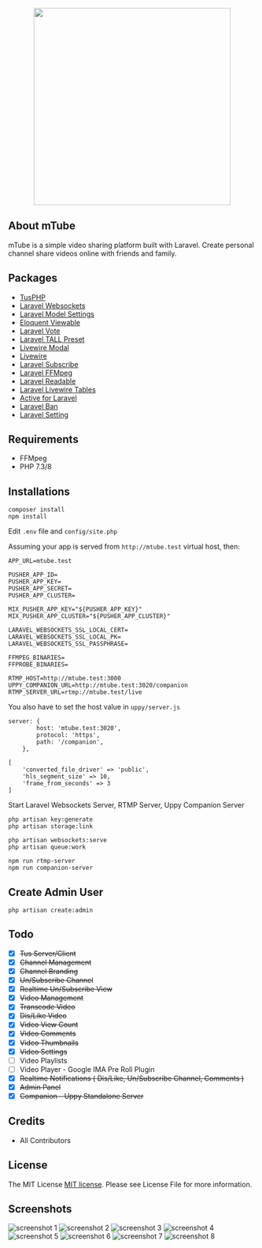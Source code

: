 <p align="center">
<img src="https://raw.githubusercontent.com/PHPJunior/mtube/master/public/images/logo.png" width="400">
</p>

## About mTube
mTube is a simple video sharing platform built with Laravel. Create personal channel share videos online with friends and family.

## Packages
- [TusPHP](https://github.com/ankitpokhrel/tus-php)
- [Laravel Websockets](https://github.com/beyondcode/laravel-websockets)
- [Laravel Model Settings](https://github.com/cklmercer/laravel-model-settings)
- [Eloquent Viewable](https://github.com/cyrildewit/eloquent-viewable)
- [Laravel Vote](https://github.com/jcc/laravel-vote)
- [Laravel TALL Preset](https://github.com/laravel-frontend-presets/tall)
- [Livewire Modal](https://github.com/livewire-ui/modal)
- [Livewire](https://github.com/livewire/livewire)
- [Laravel Subscribe](https://github.com/overtrue/laravel-subscribe)
- [Laravel FFMpeg](https://github.com/protonemedia/laravel-ffmpeg)
- [Laravel Readable](https://github.com/Pharaonic/laravel-readable)
- [Laravel Livewire Tables](https://github.com/rappasoft/laravel-livewire-tables)
- [Active for Laravel](https://github.com/dwightwatson/active)
- [Laravel Ban](https://github.com/cybercog/laravel-ban)
- [Laravel Setting](https://github.com/akaunting/laravel-setting)

## Requirements
- FFMpeg
- PHP 7.3/8

## Installations
```
composer install
npm install
```

Edit `.env` file and `config/site.php`


Assuming your app is served from `http://mtube.test` virtual host, then:
``` 
APP_URL=mtube.test

PUSHER_APP_ID=
PUSHER_APP_KEY=
PUSHER_APP_SECRET=
PUSHER_APP_CLUSTER=

MIX_PUSHER_APP_KEY="${PUSHER_APP_KEY}"
MIX_PUSHER_APP_CLUSTER="${PUSHER_APP_CLUSTER}"

LARAVEL_WEBSOCKETS_SSL_LOCAL_CERT=
LARAVEL_WEBSOCKETS_SSL_LOCAL_PK=
LARAVEL_WEBSOCKETS_SSL_PASSPHRASE=

FFMPEG_BINARIES=
FFPROBE_BINARIES=

RTMP_HOST=http://mtube.test:3000
UPPY_COMPANION_URL=http://mtube.test:3020/companion
RTMP_SERVER_URL=rtmp://mtube.test/live
```

You also have to set the host value in `uppy/server.js`

```
server: {
        host: 'mtube.test:3020',
        protocol: 'https',
        path: '/companion',
    },
```

``` 
[
    'converted_file_driver' => 'public',
    'hls_segment_size' => 10,
    'frame_from_seconds' => 3
]
```
Start Laravel Websockets Server, RTMP Server, Uppy Companion Server

```
php artisan key:generate
php artisan storage:link

php artisan websockets:serve
php artisan queue:work

npm run rtmp-server
npm run companion-server
```

## Create Admin User
```
php artisan create:admin
```

## Todo
- [x] ~~Tus Server/Client~~
- [x] ~~Channel Management~~
- [x] ~~Channel Branding~~
- [x] ~~Un/Subscribe Channel~~
- [x] ~~Realtime Un/Subscribe View~~
- [x] ~~Video Management~~
- [x] ~~Transcode Video~~
- [x] ~~Dis/Like Video~~
- [x] ~~Video View Count~~
- [x] ~~Video Comments~~
- [x] ~~Video Thumbnails~~
- [x] ~~Video Settings~~
- [ ] Video Playlists
- [ ] Video Player - Google IMA Pre Roll Plugin
- [x] ~~Realtime Notifications ( Dis/Like, Un/Subscribe Channel, Comments )~~
- [x] ~~Admin Panel~~
- [x] ~~Companion - Uppy Standalone Server~~

## Credits
- All Contributors

## License
The MIT License [MIT license](https://opensource.org/licenses/MIT). Please see License File for more information.

## Screenshots
![screenshot 1](art/1.png)
![screenshot 2](art/2.png)
![screenshot 3](art/3.png)
![screenshot 4](art/4.png)
![screenshot 5](art/5.png)
![screenshot 6](art/6.png)
![screenshot 7](art/7.png)
![screenshot 8](art/8.png)
